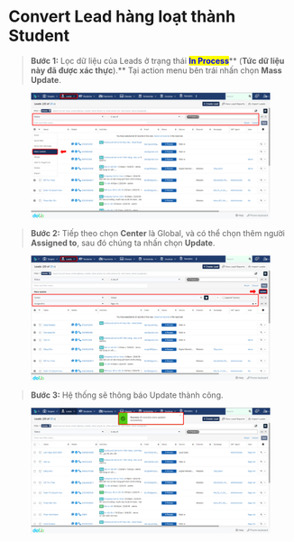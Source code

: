 # Convert Lead hàng loạt thành Student

> **Bước 1:** Lọc dữ liệu của Leads ở trạng thái <mark style="color:blue;">**In Process**</mark>** (**Tức dữ liệu này đã được xác thực**).** Tại action menu bên trái nhấn chọn **Mass Update**.

<figure><img src="../../../.gitbook/assets/image (47).png" alt=""><figcaption></figcaption></figure>

> **Bước 2:** Tiếp theo chọn **Center** là Global, và có thể chọn thêm người **Assigned to**, sau đó chúng ta nhấn chọn **Update**.

<figure><img src="../../../.gitbook/assets/image (25) (1).png" alt=""><figcaption></figcaption></figure>

> **Bước 3:** Hệ thống sẽ thông báo Update thành công.

<figure><img src="../../../.gitbook/assets/image (23) (1) (2).png" alt=""><figcaption></figcaption></figure>
